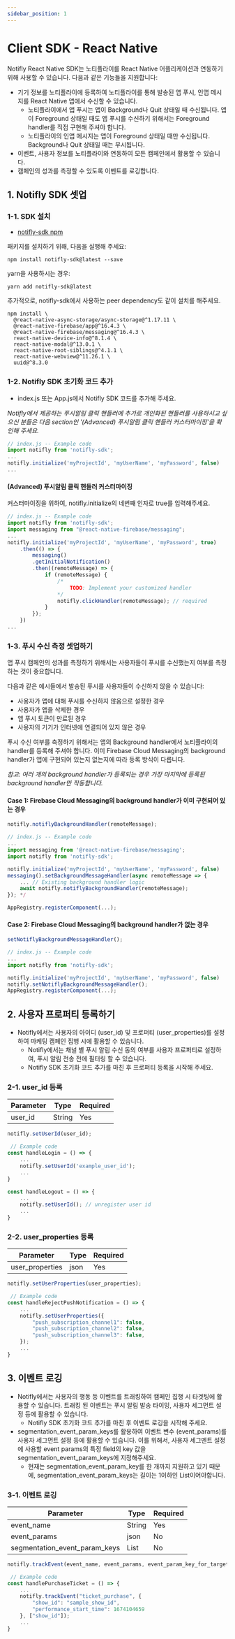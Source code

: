 ```yaml
---
sidebar_position: 1
---
```


# Client SDK - React Native

Notifly React Native SDK는 노티플라이를 React Native 어플리케이션과 연동하기 위해 사용할 수 있습니다. 다음과 같은 기능들을 지원합니다:

- 기기 정보를 노티플라이에 등록하여 노티플라이를 통해 발송된 앱 푸시, 인앱 메시지를 React Native 앱에서 수신할 수 있습니다.
    - 노티플라이에서 앱 푸시는 앱이 Background나 Quit 상태일 때 수신됩니다. 앱이 Foreground 상태일 때도 앱 푸시를 수신하기 위해서는 Foreground handler를 직접 구현해 주셔야 합니다.
    - 노티플라이의 인앱 메시지는 앱이 Foreground 상태일 때만 수신됩니다. Background나 Quit 상태일 때는 무시됩니다.
- 이벤트, 사용자 정보를 노티플라이와 연동하여 모든 캠페인에서 활용할 수 있습니다. 
- 캠페인의 성과를 측정할 수 있도록 이벤트를 로깅합니다. 

## 1. Notifly SDK 셋업

### 1-1. SDK 설치

* [notifly-sdk npm](https://www.npmjs.com/package/notifly-sdk)

패키지를 설치하기 위해, 다음을 실행해 주세요:

```shell
npm install notifly-sdk@latest --save
```

yarn을 사용하시는 경우:

```shell
yarn add notifly-sdk@latest
```

추가적으로, notifly-sdk에서 사용하는 peer dependency도 같이 설치를 해주세요.


```shell
npm install \
  @react-native-async-storage/async-storage@^1.17.11 \
  @react-native-firebase/app@^16.4.3 \
  @react-native-firebase/messaging@^16.4.3 \
  react-native-device-info@^8.1.4 \
  react-native-modal@^13.0.1 \
  react-native-root-siblings@^4.1.1 \
  react-native-webview@^11.26.1 \
  uuid@^8.3.0
```

### 1-2. Notifly SDK 초기화 코드 추가
* index.js 또는 App.js에서 Notifly SDK 코드를 추가해 주세요.

_Notifly에서 제공하는 푸시알림 클릭 핸들러에 추가로 개인화된 핸들러를 사용하시고 싶으신 분들은 다음 section인 '(Advanced) 푸시알림 클릭 핸들러 커스터마이징'을 확인해 주세요._

```js
// index.js -- Example code
import notifly from 'notifly-sdk';
...
notifly.initialize('myProjectId', 'myUserName', 'myPassword', false) 
...
```

#### (Advanced) 푸시알림 클릭 핸들러 커스터마이징

커스터마이징을 위하여, notifly.initialize의 네번째 인자로 true를 입력해주세요.

```js
// index.js -- Example code
import notifly from 'notifly-sdk';
import messaging from "@react-native-firebase/messaging";
...
notifly.initialize('myProjectId', 'myUserName', 'myPassword', true)
    .then(() => { 
        messaging()
        .getInitialNotification()
        .then((remoteMessage) => {
            if (remoteMessage) {
                /*
                    TODO: Implement your customized handler                     
                */
                notifly.clickHandler(remoteMessage); // required
            }
        });
    })
...
```

### 1-3. 푸시 수신 측정 셋업하기

앱 푸시 캠페인의 성과를 측정하기 위해서는 사용자들이 푸시를 수신했는지 여부를 측정하는 것이 중요합니다.

다음과 같은 예시들에서 발송된 푸시를 사용자들이 수신하지 않을 수 있습니다:
- 사용자가 앱에 대해 푸시를 수신하지 않음으로 설정한 경우
- 사용자가 앱을 삭제한 경우
- 앱 푸시 토큰이 만료된 경우
- 사용자의 기기가 인터넷에 연결되어 있지 않은 경우

푸시 수신 여부를 측정하기 위해서는 앱의 Background handler에서 노티플라이의 handler를 등록해 주셔야 합니다. 이미 Firebase Cloud Messaging의 background handler가 앱에 구현되어 있는지 없는지에 따라 등록 방식이 다릅니다.

_참고: 여러 개의 background handler가 등록되는 경우 가장 마지막에 등록된 background handler만 작동합니다._

#### Case 1: Firebase Cloud Messaging의 background handler가 이미 구현되어 있는 경우

```js
notifly.notiflyBackgroundHandler(remoteMessage);
```

```js
// index.js -- Example code
...
import messaging from '@react-native-firebase/messaging';
import notifly from 'notifly-sdk';

notifly.initialize('myProjectId', 'myUserName', 'myPassword', false) 
messaging().setBackgroundMessageHandler(async remoteMessage => {
    ... // Existing background handler logic
    await notifly.notiflyBackgroundHandler(remoteMessage);
}); */

AppRegistry.registerComponent(...);
```

#### Case 2: Firebase Cloud Messaging의 background handler가 없는 경우

```js
setNotiflyBackgroundMessageHandler();
```

```js
// index.js -- Example code
...
import notifly from 'notifly-sdk';

notifly.initialize('myProjectId', 'myUserName', 'myPassword', false) 
notifly.setNotiflyBackgroundMessageHandler();
AppRegistry.registerComponent(...);
```

## 2. 사용자 프로퍼티 등록하기

- Notifly에서는 사용자의 아이디 (user_id) 및 프로퍼티 (user_properties)를 설정하여 마케팅 캠페인 집행 시에 활용할 수 있습니다.
    - Notifly에서는 채널 별 푸시 알림 수신 동의 여부를 사용자 프로퍼티로 설정하여, 푸시 알림 전송 전에 필터링 할 수 있습니다.
    - Notifly SDK 초기화 코드 추가를 마친 후 프로퍼티 등록을 시작해 주세요.

### 2-1. user_id 등록

| Parameter | Type   | Required |
| --------- | ------ | -------- |
| user_id   | String | Yes      |

```js
notifly.setUserId(user_id);
```

```js
 // Example code
const handleLogin = () => {
    ...
    notifly.setUserId('example_user_id');
    ...
}

const handleLogout = () => {
    ...
    notifly.setUserId(); // unregister user id
    ...
}
```

### 2-2. user_properties 등록

| Parameter         | Type | Required |
| ----------------- | ---- | -------- |
| user_properties   | json | Yes      |

```js
notifly.setUserProperties(user_properties);
```

```js
 // Example code
const handleRejectPushNotification = () => {
    ...
    notifly.setUserProperties({
        "push_subscription_channel1": false,
        "push_subscription_channel2": false,
        "push_subscription_channel3": false,
    });
    ...
}
```

## 3. 이벤트 로깅

- Notifly에서는 사용자의 행동 등 이벤트를 트래킹하여 캠페인 집행 시 타겟팅에 활용할 수 있습니다. 트래킹 된 이벤트는 푸시 알림 발송 타이밍, 사용자 세그먼트 설정 등에 활용할 수 있습니다.
    - Notifly SDK 초기화 코드 추가를 마친 후 이벤트 로깅을 시작해 주세요.
- segmentation_event_param_keys를 활용하여 이벤트 변수 (event_params)를 사용자 세그먼트 설정 등에 활용할 수 있습니다. 이를 위해서, 사용자 세그멘트 설정에 사용할 event params의 특정 field의 key 값을 segmentation_event_param_keys에 지정해주세요.
    - 현재는 segmentation_event_param_key를 한 개까지 지원하고 있기 때문에, segmentation_event_param_keys는 길이는 1이하인 List이어야합니다.

### 3-1. 이벤트 로깅

| Parameter                 | Type | Required |
| ------------------------- | ---- | -------- |
| event_name                | String | Yes     |
| event_params              | json | No       |
| segmentation_event_param_keys | List | No       |

```js
notifly.trackEvent(event_name, event_params, event_param_key_for_targeting);
```

```js
 // Example code
const handlePurchaseTicket = () => {
    ...
    notifly.trackEvent("ticket_purchase", {
        "show_id": "sample_show_id",
        "performance_start_time": 1674104659
    }, ["show_id"]);
    ...
}
```
